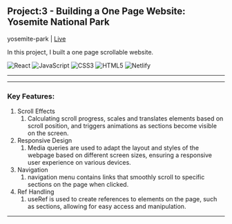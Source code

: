 ## Project:3 - Building a One Page Website: Yosemite National Park

yosemite-park | [Live](https://gyulizoeykim.com/)

In this project, I built a one page scrollable website.

![React](https://img.shields.io/badge/react-%2320232a.svg?style=for-the-badge&logo=react&logoColor=%2361DAFB)
![JavaScript](https://img.shields.io/badge/javascript-%23323330.svg?style=for-the-badge&logo=javascript&logoColor=%23F7DF1E)
![CSS3](https://img.shields.io/badge/css3-%231572B6.svg?style=for-the-badge&logo=css3&logoColor=white)
![HTML5](https://img.shields.io/badge/html5-%23E34F26.svg?style=for-the-badge&logo=html5&logoColor=white)
![Netlify](https://img.shields.io/badge/netlify-%23000000.svg?style=for-the-badge&logo=netlify&logoColor=#00C7B7)

---

---

### Key Features:

1. Scroll Effects
   1. Calculating scroll progress, scales and translates elements based on scroll position, and triggers animations as sections become visible on the screen.
1. Responsive Design
   1. Media queries are used to adapt the layout and styles of the webpage based on different screen sizes, ensuring a responsive user experience on various devices.
1. Navigation
   1. navigation menu contains links that smoothly scroll to specific sections on the page when clicked.
1. Ref Handling
   1. useRef is used to create references to elements on the page, such as sections, allowing for easy access and manipulation.

---

